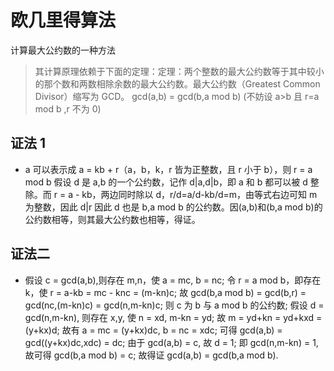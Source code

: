 # 欧几里得算法

计算最大公约数的一种方法

> 其计算原理依赖于下面的定理：定理：两个整数的最大公约数等于其中较小的那个数和两数相除余数的最大公约数。最大公约数（Greatest Common Divisor）缩写为 GCD。 gcd(a,b) = gcd(b,a mod b) (不妨设 a>b 且 r=a mod b ,r 不为 0)

## 证法 1

- a 可以表示成 a = kb + r（a，b，k，r 皆为正整数，且 r 小于 b），则 r = a mod b 假设 d 是 a,b 的一个公约数，记作 d|a,d|b，即 a 和 b 都可以被 d 整除。而 r = a - kb，两边同时除以 d，r/d=a/d-kb/d=m，由等式右边可知 m 为整数，因此 d|r 因此 d 也是 b,a mod b 的公约数。因(a,b)和(b,a mod b)的公约数相等，则其最大公约数也相等，得证。

## 证法二

- 假设 c = gcd(a,b),则存在 m,n，使 a = mc, b = nc; 令 r = a mod b，即存在 k，使 r = a-kb = mc - knc = (m-kn)c; 故 gcd(b,a mod b) = gcd(b,r) = gcd(nc,(m-kn)c) = gcd(n,m-kn)c; 则 c 为 b 与 a mod b 的公约数; 假设 d = gcd(n,m-kn), 则存在 x,y, 使 n = xd, m-kn = yd; 故 m = yd+kn = yd+kxd = (y+kx)d; 故有 a = mc = (y+kx)dc, b = nc = xdc; 可得 gcd(a,b) = gcd((y+kx)dc,xdc) = dc; 由于 gcd(a,b) = c, 故 d = 1; 即 gcd(n,m-kn) = 1, 故可得 gcd(b,a mod b) = c; 故得证 gcd(a,b) = gcd(b,a mod b).
